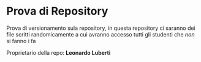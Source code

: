 # Prova di Repository

Prova di versionamento sula repository, in questa  repository ci saranno dei file scritti randomicamente a cui avranno accesso tutti gli studenti che *non* si fanno i fa

Proprietario della repo: **Leonardo Luberti** 
